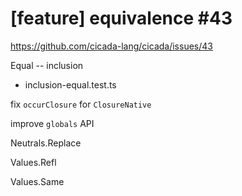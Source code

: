 # [feature] equivalence #43

https://github.com/cicada-lang/cicada/issues/43

Equal -- inclusion

- inclusion-equal.test.ts

fix `occurClosure` for `ClosureNative`

improve `globals` API

Neutrals.Replace

Values.Refl

Values.Same
